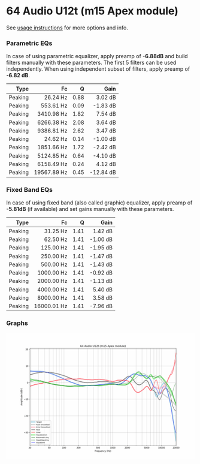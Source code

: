 # 64 Audio U12t (m15 Apex module)
See [usage instructions](https://github.com/jaakkopasanen/AutoEq#usage) for more options and info.

### Parametric EQs
In case of using parametric equalizer, apply preamp of **-6.88dB** and build filters manually
with these parameters. The first 5 filters can be used independently.
When using independent subset of filters, apply preamp of **-6.82 dB**.

| Type    | Fc          |    Q | Gain      |
|--------:|------------:|-----:|----------:|
| Peaking | 26.24 Hz    | 0.88 | 3.02 dB   |
| Peaking | 553.61 Hz   | 0.09 | -1.83 dB  |
| Peaking | 3410.98 Hz  | 1.82 | 7.54 dB   |
| Peaking | 6266.38 Hz  | 2.08 | 3.64 dB   |
| Peaking | 9386.81 Hz  | 2.62 | 3.47 dB   |
| Peaking | 24.62 Hz    | 0.14 | -1.00 dB  |
| Peaking | 1851.66 Hz  | 1.72 | -2.42 dB  |
| Peaking | 5124.85 Hz  | 0.64 | -4.10 dB  |
| Peaking | 6158.49 Hz  | 0.24 | 4.12 dB   |
| Peaking | 19567.89 Hz | 0.45 | -12.84 dB |

### Fixed Band EQs
In case of using fixed band (also called graphic) equalizer, apply preamp of **-5.81dB**
(if available) and set gains manually with these parameters.

| Type    | Fc          |    Q | Gain     |
|--------:|------------:|-----:|---------:|
| Peaking | 31.25 Hz    | 1.41 | 1.42 dB  |
| Peaking | 62.50 Hz    | 1.41 | -1.00 dB |
| Peaking | 125.00 Hz   | 1.41 | -1.95 dB |
| Peaking | 250.00 Hz   | 1.41 | -1.47 dB |
| Peaking | 500.00 Hz   | 1.41 | -1.43 dB |
| Peaking | 1000.00 Hz  | 1.41 | -0.92 dB |
| Peaking | 2000.00 Hz  | 1.41 | -1.13 dB |
| Peaking | 4000.00 Hz  | 1.41 | 5.40 dB  |
| Peaking | 8000.00 Hz  | 1.41 | 3.58 dB  |
| Peaking | 16000.01 Hz | 1.41 | -7.96 dB |

### Graphs
![](./64%20Audio%20U12t%20(m15%20Apex%20module).png)